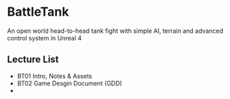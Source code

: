 # BattleTank
An open world head-to-head tank fight with simple AI, terrain and advanced control system in Unreal 4

## Lecture List
* BT01 Intro, Notes & Assets
* BT02 Game Desgin Document (GDD)
*

